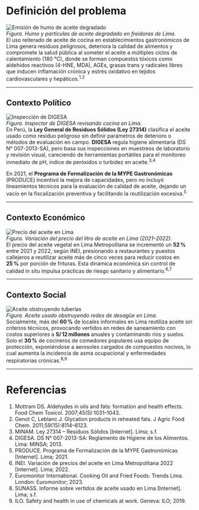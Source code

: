 # Definición del problema  

![Emisión de humo de aceite degradado](images/aceite-smoke.jpg)  
*Figura. Humo y partículas de aceite degradado en freidoras de Lima.*  
El uso reiterado de aceite de cocina en establecimientos gastronómicos de Lima genera residuos peligrosos, deteriora la calidad de alimentos y compromete la salud pública al someter el aceite a múltiples ciclos de calentamiento (180 °C), donde se forman compuestos tóxicos como aldehídos reactivos (4-HNE, MDA), AGEs, grasas trans y radicales libres que inducen inflamación crónica y estrés oxidativo en tejidos cardiovasculares y hepáticos.<sup>1,2</sup>

---

## Contexto Político  

![Inspección de DIGESA](images/inspeccion-sanitaria.jpg)  
*Figura. Inspector de DIGESA revisando cocina en Lima.*  
En Perú, la **Ley General de Residuos Sólidos (Ley 27314)** clasifica el aceite usado como residuo peligroso sin definir parámetros de deterioro o métodos de evaluación en campo. **DIGESA** regula higiene alimentaria (DS N° 007-2013-SA), pero basa sus inspecciones en muestreos de laboratorio y revisión visual, careciendo de herramientas portátiles para el monitoreo inmediato de pH, índice de peróxidos o turbidez en aceite.<sup>3,4</sup>

En 2021, el **Programa de Formalización de la MYPE Gastronómicas** (PRODUCE) incentivó la mejora de capacidades, pero no incluyó lineamientos técnicos para la evaluación de calidad de aceite, dejando un vacío en la fiscalización preventiva y facilitando la reutilización excesiva.<sup>5</sup>

---

## Contexto Económico  

![Precio del aceite en Lima](images/precio-lima.png)  
*Figura. Variación del precio del litro de aceite en Lima (2021–2022).*  
El precio del aceite vegetal en Lima Metropolitana se incrementó un **52 %** entre 2021 y 2022, según INEI, presionando a restaurantes y puestos callejeros a reutilizar aceite más de cinco veces para reducir costos en **25 %** por porción de frituras. Esta dinámica económica sin control de calidad in situ impulsa prácticas de riesgo sanitario y alimentario.<sup>6,7</sup>

---

## Contexto Social  

![Aceite obstruyendo tuberías](images/vertido-agua.jpg)  
*Figura. Aceite usado obstruyendo redes de desagüe en Lima.*  
Socialmente, más del **60 %** de locales informales en Lima reutiliza aceite sin criterios técnicos, provocando vertidos en redes de saneamiento con costos superiores a **S/ 12 millones** anuales y contaminando ríos y suelos. Solo el **30 %** de cocineros de comedores populares usa equipo de protección, exponiéndose a aerosoles cargados de compuestos nocivos, lo cual aumenta la incidencia de asma ocupacional y enfermedades respiratorias crónicas.<sup>8,9</sup>

---

# Referencias  
1. Mottram DS. Aldehydes in oils and fats: formation and health effects. Food Chem Toxicol. 2007;45(5):1031–1043.  
2. Genot C, Leblanc J. Glycation products in reheated fats. J Agric Food Chem. 2011;59(15):8114–8123.  
3. MINAM. Ley 27314 – Residuos Sólidos [Internet]. Lima; s.f.  
4. DIGESA. DS N° 007-2013-SA: Reglamento de Higiene de los Alimentos. Lima: MINSA; 2013.  
5. PRODUCE. Programa de Formalización de la MYPE Gastronómicas [Internet]. Lima; 2021.  
6. INEI. Variación de precios del aceite en Lima Metropolitana 2022 [Internet]. Lima; 2022.  
7. Euromonitor International. Cooking Oil and Fried Foods: Trends Lima. London: Euromonitor; 2023.  
8. SUNASS. Informe sobre vertidos de aceite usado en Lima [Internet]. Lima; s.f.  
9. ILO. Safety and health in use of chemicals at work. Geneva: ILO; 2019.  
```
